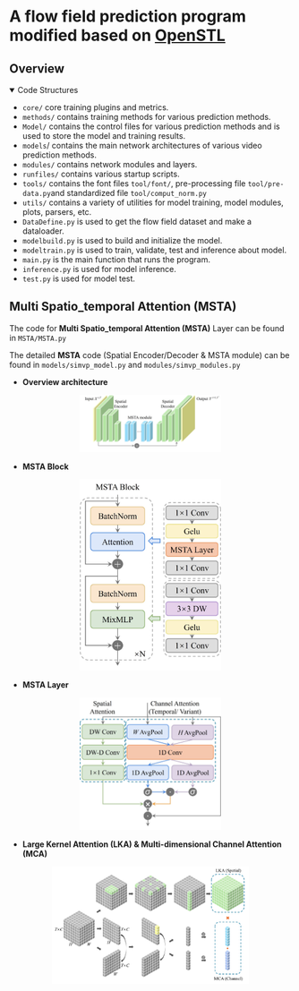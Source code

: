 # A flow field prediction program modified based on [OpenSTL](https://github.com/chengtan9907/OpenSTL)

## Overview

<details open>
<summary>Code Structures</summary>


- `core/` core training plugins and metrics.
- `methods/` contains training methods for various prediction methods.
- `Model/` contains the control files for various prediction methods and is used to store the model and training results.
- `models`/ contains the main network architectures of various video prediction methods.
- `modules/` contains network modules and layers.
- `runfiles/` contains various startup scripts.
- `tools/` contains the font files `tool/font/`, pre-processing file `tool/pre-data.py`and standardized file `tool/comput_norm.py`
- `utils/` contains a variety of utilities for model training, model modules, plots, parsers, etc.
- `DataDefine.py` is used to get the flow field dataset and make a dataloader.
- `modelbuild.py` is used to build and initialize the model.
- `modeltrain.py` is used to train, validate, test and inference about model.
- `main.py` is the main function that runs the program.
- `inference.py` is used for model inference.
- `test.py` is used for model test.

</details>

## Multi Spatio_temporal Attention (MSTA)

The code for **Multi Spatio_temporal Attention (MSTA)** Layer can  be found in `MSTA/MSTA.py`

The detailed **MSTA** code (Spatial Encoder/Decoder & MSTA module) can be found in `models/simvp_model.py` and `modules/simvp_modules.py`

- **Overview architecture**

<p align="center" width="100%">
<img src=".\fig\overview_architecture.jpg" width="50%" />
</p>


- **MSTA Block**

<p align="center" width="100%">
<img src=".\fig\MSTA_Block.jpg" width="50%" />
</p>

- **MSTA Layer**

<p align="center" width="100%">
<img src=".\fig\MSTA_flow_chart.jpg" width="50%" />
</p>

- **Large Kernel Attention (LKA) & Multi-dimensional Channel Attention (MCA)**

<p align="center" width="100%">
<img src=".\fig\MSTA.jpg" alt="LKA & MCA" width="70%" />
</p>
